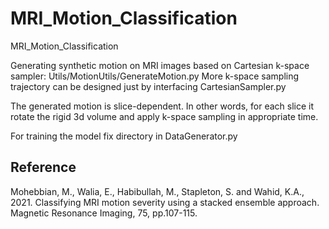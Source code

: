 # MRI_Motion_Classification
MRI_Motion_Classification

Generating synthetic motion on MRI images based on Cartesian k-space sampler: Utils/MotionUtils/GenerateMotion.py
More k-space sampling trajectory can be designed just by interfacing CartesianSampler.py

The generated motion is slice-dependent. In other words, for each slice it rotate the rigid 3d volume and apply k-space sampling in appropriate time.

For training the model fix directory in DataGenerator.py

## Reference
Mohebbian, M., Walia, E., Habibullah, M., Stapleton, S. and Wahid, K.A., 2021. Classifying MRI motion severity using a stacked ensemble approach. Magnetic Resonance Imaging, 75, pp.107-115.



